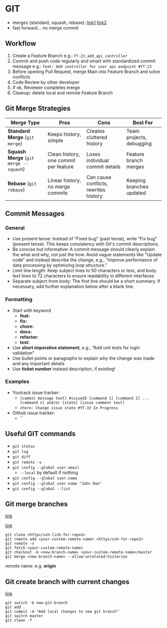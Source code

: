 # GIT

- merges (standard, squash, rebase): [link1](https://mattrickard.com/squash-merge-or-rebase) [link2](https://www.youtube.com/watch?v=pvlTs8ukbNE)
- fast forward... no merge commit

## Workflow

1. Create a Feature Branch e.g.: `YT-23_add_api_controller`
1. Commit and push code regularly and smart with standardized commit message e.g.: `feat: Add controller for user api endpoint #YT-23`
1. Before opening Pull Request, merge Main into Feature Branch and solve conflicts
1. Code Review by other developer
1. If ok, Reviewer completes merge
1. Cleanup: delete local and remote Feature Branch

## Git Merge Strategies

| Merge Type       | Pros                                           | Cons                                        | Best For |
|-----------------|-----------------------------------------------|---------------------------------------------|---------|
| **Standard Merge** (`git merge`) | Keeps history, simple | Creates cluttered history | Team projects, debugging |
| **Squash Merge** (`git merge --squash`) | Clean history, one commit per feature | Loses individual commit details | Feature branch merges |
| **Rebase** (`git rebase`) | Linear history, no merge commits | Can cause conflicts, rewrites history | Keeping branches updated |

## Commit Messages

### General

- Use present tense: Instead of “Fixed bug” (past tense), write “Fix bug” (present tense).
This keeps consistency with Git's commit descriptions.
- Be concise but informative: A commit message should clearly explain the what and why, not just the how. Avoid vague statements like “Update code” and
instead describe the change, e.g., “Improve performance of data processing by optimizing loop structure.”
- Limit line length: Keep subject lines to 50 characters or less, and body text lines to 72 characters to ensure readability in different interfaces
- Separate subject from body: The first line should be a short summary. If necessary, add further explanation below after a blank line.

### Formatting

- Start with keyword
  - **feat:**
  - **fix:**
  - **chore:**
  - **docs:**
  - **refactor:**
  - **test:**
- Use **short imperative statement**, e.g., “Add unit tests for login validation”
- Use bullet points or paragraphs to explain why the change was made and any important details
- Use **ticket number** instead description, if existing!

### Examples

- Youtrack issue tracker:
  - `[commit message text] #issueID [command 1] [command 2] ... [command n] and/or [state]
    [issue comment text]`
  - `chore: Change issue state #YT-33 In Progress`
- Github issue tracker:
  - ``

## Useful GIT commands

- `git status`
- `git log`
- `git diff`
- `git remote -v`
- `git config --global user.email`
  - `--local` by default if nothing
- `git config --global user.name`
- `git config --global user.name "John Doe"`
- `git config --global --list`

## Git merge branches

[link](https://blog.devgenius.io/how-to-merge-two-repositories-on-git-b0ed5e3b4448)

[link](https://medium.com/altcampus/how-to-merge-two-or-multiple-git-repositories-into-one-9f8a5209913f)

``` shell
git clone <https/ssh-link-for-repo1>
git remote add <your-custom-remote-name> <https/ssh-for-repo2>
git remote -v
git fetch <your-custom-remote-name>
git checkout -b <new-branch-name> <your-custom-remote-name>/master
git merge <new-branch-name> --allow-unrelated-histories
```

remote name: e.g. **origin**

## Git create branch with current changes

[link](<https://www.theserverside.com/blog/Coffee-Talk-Java-News-Stories-and-Opinions/git-create-new-branch-with-local-changes-current-saved>)

``` shell
git swtich -b new-git-branch
git add .
git commit -m "Add local changes to new git branch"`
git switch master
git clean -f
```
